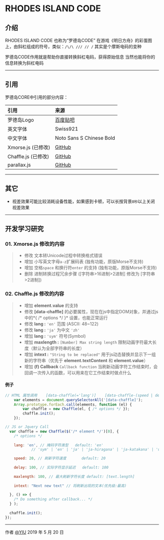 # RHODES ISLAND CODE


## 介绍
RHODES ISLAND CODE 也称为“罗德岛CODE”
在游戏《明日方舟》的彩蛋图上，由斜杠组成的符号，类似：`/\/\ /// // /`
其实是个摩斯电码的变种

罗德岛CODE作用就是帮助你直接转换斜杠电码，获得原始信息
当然也能将你的信息转换为斜杠电码


------

## 引用

罗德岛CORE中引用的部分内容：

| 引用        | 来源 |
| :--------- | :--- |
| 罗德岛Logo  | [百度贴吧](https://tieba.baidu.com/p/5627569568) |
| 英文字体    | Swiss921 |
| 中文字体    | Noto Sans S Chinese Bold |
| Xmorse.js (已修改) | [GitHub](https://github.com/hustcc/xmorse) |
| Chaffle.js (已修改)  | [GitHub](https://github.com/blivesta/chaffle) |
| parallax.js  | [GitHub](https://github.com/wagerfield/parallax) |


------

## 其它

- 视差效果可能比较消耗设备性能，如果感到卡顿，可以长按背景`8秒`以上关闭视差效果


------

## 开发学习研究

### 01. Xmorse.js 修改的内容

> * 修改 文本转Unicode过程中转换格式错误
> * 增加 小写英文字母`a-z`扩展码表 (独有功能，原版Morse不支持)
> * 增加 空格`space` 和换行符`enter` 的支持 (独有功能，原版Morse不支持)
> * 删除 进制转换过程冗余步骤 ([字符串>16进制>2进制] 修改为 [字符串>2进制])



### 02. Chaffle.js 修改的内容

> * 增加 **element.value** 的支持
> * 修改 **[data-chaffle]** 的必要属性，现在在js中指定DOM对象，并通过js中的*{ /\* options \*/ }* 设置，也能正常运行
> * 修改 **lang :** `'en'` 范围 (ASCII: 48~122)
> * 修改 **lang :** `'ja'` 为中文 `'zh'`
> * 增加 **lang :** `'sym'` 符号(Symbol)
> * 增加 **maxlength :** `[Number] Max string length` 限制动画字符最大长度（默认为全部字符串的长度）
> * 增加 **intext :** `"String to be replaced"` 用于js动态替换并显示下一组新的字符串（优先于 **element.textContent** 和 **element.value**）
> * 增加 **(f) Callback** `Callback function` 当刷新动画字符工作结束时，会回调一次传入的函数，可以用来在它工作结束时做点什么


#### 例子

``` javascript
// HTML 属性调用    [data-chaffle(='lang')]    [data-chaffle-(speed | delay | maxlength)]
    var elements = document.querySelectorAll('[data-chaffle]');
    Array.prototype.forEach.call(elements, function (el) {
        var chaffle = new Chaffle(el, { /* options */ });
        chaffle.init();
    });
```
``` javascript
// JS or Jquery Call
  var chaffle = new Chaffle($('/* element */')[0], {
    /* options */
    
    lang: 'en', // 掩码字符类型   default: 'en'
            // 'sym' | 'en' | 'ja' | 'ja-hiragana' | 'ja-katakana' | 'ua'

    speed: 20, // 刷新字符速度       default: 20
    
    delay: 100, // 实际字符显示延迟   default: 100
    
    maxlength: 100, // 最大刷新字符长度 default: [text.length]
    
    intext: "Next new text" // 将刷新出现的文本(优先级:最高) 
    
  }, () => {
    /* Do something after callback... */
  } );
  
  chaffle.init();
});
```

------

作者 [@YIU][1]
2019 年 5 月 20 日

[1]: https://github.com/usaginya
